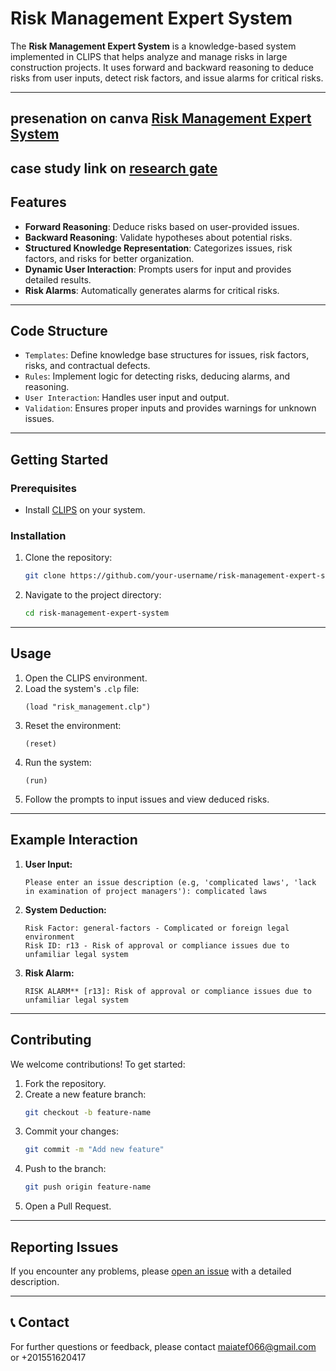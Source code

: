 # Risk Management Expert System

The **Risk Management Expert System** is a knowledge-based system implemented in CLIPS that helps analyze and manage risks in large construction projects. It uses forward and backward reasoning to deduce risks from user inputs, detect risk factors, and issue alarms for critical risks.

---
## presenation on canva [Risk Management Expert System](https://www.canva.com/design/DAGlvo3rf2Y/WLl-Nw1YzBZ9ovM-adI4BA/edit?utm_content=DAGlvo3rf2Y&utm_campaign=designshare&utm_medium=link2&utm_source=sharebutton)
## case study link on [research gate](https://www.researchgate.net/publication/220605542_An_Experimental_Comparison_of_Knowledge_Representation_Schemes) 
##  Features

- **Forward Reasoning**: Deduce risks based on user-provided issues.
- **Backward Reasoning**: Validate hypotheses about potential risks.
- **Structured Knowledge Representation**: Categorizes issues, risk factors, and risks for better organization.
- **Dynamic User Interaction**: Prompts users for input and provides detailed results.
- **Risk Alarms**: Automatically generates alarms for critical risks.

---

## Code Structure

- `Templates`: Define knowledge base structures for issues, risk factors, risks, and contractual defects.
- `Rules`: Implement logic for detecting risks, deducing alarms, and reasoning.
- `User Interaction`: Handles user input and output.
- `Validation`: Ensures proper inputs and provides warnings for unknown issues.

---

## Getting Started

### Prerequisites

- Install [CLIPS](https://www.clipsrules.net/) on your system.

### Installation

1. Clone the repository:
   ```bash
   git clone https://github.com/your-username/risk-management-expert-system.git
   ```
2. Navigate to the project directory:
   ```bash
   cd risk-management-expert-system
   ```

---

##  Usage

1. Open the CLIPS environment.
2. Load the system's `.clp` file:
   ```clips
   (load "risk_management.clp")
   ```
3. Reset the environment:
   ```clips
   (reset)
   ```
4. Run the system:
   ```clips
   (run)
   ```
5. Follow the prompts to input issues and view deduced risks.

---

##  Example Interaction

1. **User Input:**
   ```
   Please enter an issue description (e.g, 'complicated laws', 'lack in examination of project managers'): complicated laws
   ```
2. **System Deduction:**
   ```
   Risk Factor: general-factors - Complicated or foreign legal environment
   Risk ID: r13 - Risk of approval or compliance issues due to unfamiliar legal system
   ```
3. **Risk Alarm:**
   ```
   RISK ALARM** [r13]: Risk of approval or compliance issues due to unfamiliar legal system
   ```

---

## Contributing

We welcome contributions! To get started:

1. Fork the repository.
2. Create a new feature branch:
   ```bash
   git checkout -b feature-name
   ```
3. Commit your changes:
   ```bash
   git commit -m "Add new feature"
   ```
4. Push to the branch:
   ```bash
   git push origin feature-name
   ```
5. Open a Pull Request.

---

## Reporting Issues

If you encounter any problems, please [open an issue]([https://github.com/your-username/risk-management-expert-system/issues](https://github.com/meiatef066/An-Experimental-Comparison-of-Knowledge-Representation-Schemes)) with a detailed description.

---

## 📞 Contact
For further questions or feedback, please contact [maiatef066@gmail.com](maiatef066@gmail.com) or +201551620417 
